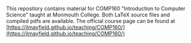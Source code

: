 This repository contains material for COMP160 "Introduction to Computer Science" taught at Monmouth College.  Both LaTeX source files and compiled pdfs are available.  The official course page can be found at [https://jlmayfield.github.io/teaching/COMP160/](https://jlmayfield.github.io/teaching/COMP160/)

